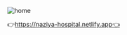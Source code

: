 ![home](https://user-images.githubusercontent.com/101416092/222379967-05c40640-2373-4f37-8d83-63bd5600c962.png)



👉https://naziya-hospital.netlify.app👈
